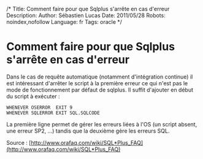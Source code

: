 /*
Title: Comment faire pour que Sqlplus s'arrête en cas d'erreur
Description: 
Author: Sébastien Lucas
Date: 2011/05/28
Robots: noindex,nofollow
Language: fr
Tags: oracle
*/
# Comment faire pour que Sqlplus s'arrête en cas d'erreur

Dans le cas de requête automatique (notamment d'intégration continue) il est intéressant d'arrêter le script à la première erreur ce qui n'est pas le mode de fonctionnement par défaut de sqlplus. Il suffit d'ajouter en début du script à exécuter :

```
WHENEVER OSERROR  EXIT 9
WHENEVER SQLERROR EXIT SQL.SQLCODE
```

La première ligne permet de gérer les erreurs liées à l'OS (un script absent, une erreur SP2, ...) tandis que la deuxième gère les erreurs SQL.

Source : [http://www.orafaq.com/wiki/SQL*Plus_FAQ](http://www.orafaq.com/wiki/SQL*Plus_FAQ)





